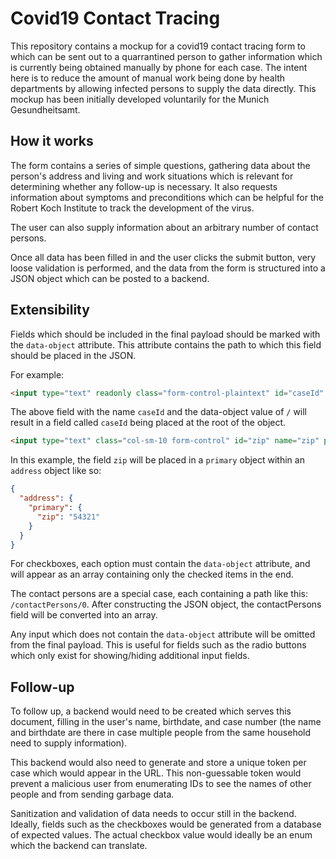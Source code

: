 # Covid19 Contact Tracing
This repository contains a mockup for a covid19 contact tracing form to which can be sent out to a 
quarrantined person to gather information which is currently being obtained manually by phone for each case. 
The intent here is to reduce the amount of manual work being done by health departments by allowing infected 
persons to supply the data directly. This mockup has been initially developed voluntarily for the Munich 
Gesundheitsamt.
 
## How it works
The form contains a series of simple questions, gathering data about the person's address and living and work
 situations which is relevant for determining whether any follow-up is necessary. It also requests information
 about symptoms and preconditions which can be helpful for the Robert Koch Institute to track the development
 of the virus.
 
The user can also supply information about an arbitrary number of contact persons.
 
Once all data has been filled in and the user clicks the submit button, very loose validation is performed, and
the data from the form is structured into a JSON object which can be posted to a backend.

## Extensibility
Fields which should be included in the final payload should be marked with the `data-object` attribute. This 
attribute contains the path to which this field should be placed in the JSON.

For example:
```html
<input type="text" readonly class="form-control-plaintext" id="caseId" name="caseId" data-object="/" value="001234567">
```
The above field with the name `caseId` and the data-object value of `/` will result in a field called `caseId`
being placed at the root of the object.

```html
<input type="text" class="col-sm-10 form-control" id="zip" name="zip" placeholder="PLZ" data-object="/address/primary" required>
```
In this example, the field `zip` will be placed in a `primary` object within an `address` object like so:
```json
{
  "address": {
    "primary": {
      "zip": "54321"
    }
  }
}
```

For checkboxes, each option must contain the `data-object` attribute, and will appear as an array containing only
the checked items in the end.

The contact persons are a special case, each containing a path like this: `/contactPersons/0`. After constructing
the JSON object, the contactPersons field will be converted into an array. 

Any input which does not contain the `data-object` attribute will be omitted from the final payload. This is useful
for fields such as the radio buttons which only exist for showing/hiding additional input fields.

## Follow-up
To follow up, a backend would need to be created which serves this document, filling in the user's name, birthdate,
and case number (the name and birthdate are there in case multiple people from the same household need to supply 
information). 

This backend would also need to generate and store a unique token per case which would appear in the URL. This
non-guessable token would prevent a malicious user from enumerating IDs to see the names of other people and from
sending garbage data.

Sanitization and validation of data needs to occur still in the backend. Ideally, fields such as the checkboxes
would be generated from a database of expected values. The actual checkbox value would ideally be an enum which
the backend can translate.